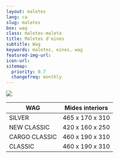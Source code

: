 ```yaml
---
layout: maletes
lang: ca
slug: maletes
box: wag
class: maletes-maleta
title: Maletes d'eines
subtitle: Wag
keywords: maletes, eines, wag
featured-img-url:
icon-url: 
sitemap:
  priority: 0.7
  changefreq: monthly
---
```


<p class="text-center"><img src="{{ site.base_url }}/assets/img/01-thumbnail-box-fort-maletes-d-eines-wag-481-500-171.jpg"></p>

WAG|Mides interiors	
--- | ---
SILVER|465 x 170 x 310	
NEW CLASSIC|420 x 160 x 250	
CARGO CLASSIC|460 x 190 x 310	
CLASSIC|460 x 190 x 310